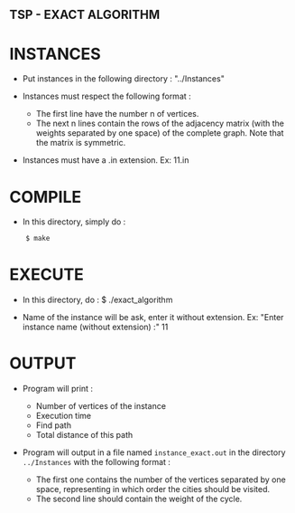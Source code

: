 ## TSP - EXACT ALGORITHM

# INSTANCES

 * Put instances in the following directory : "../Instances"
 
 * Instances must respect the following format :  
	- The first line have the number n of vertices.
	- The next n lines contain the rows of the adjacency matrix (with the weights separated by one space) of the complete graph. Note that the matrix is symmetric.
	
 * Instances must have a .in extension. 
	Ex: 11.in
	
	
# COMPILE

 * In this directory, simply do :
```bash
    $ make
```

# EXECUTE

 * In this directory, do :
	$ ./exact_algorithm
	
 * Name of the instance will be ask, enter it without extension. 
	Ex: "Enter instance name (without extension) :" 11
	
	
# OUTPUT

 * Program will print : 
	- Number of vertices of the instance
	- Execution time
	- Find path
	- Total distance of this path
	
 * Program will output in a file named `instance_exact.out` in the directory `../Instances` with the following format :
	- The first one contains the number of the vertices separated by one space, representing in which order the cities should be visited.
	- The second line should contain the weight of the cycle.
